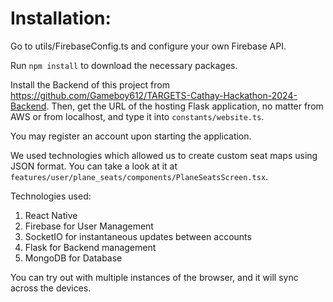 # Installation:

Go to utils/FirebaseConfig.ts and configure your own Firebase API.

Run `npm install` to download the necessary packages.

Install the Backend of this project from https://github.com/Gameboy612/TARGETS-Cathay-Hackathon-2024-Backend. Then, get the URL of the hosting Flask application, no matter from AWS or from localhost, and type it into `constants/website.ts`.

You may register an account upon starting the application.

We used technologies which allowed us to create custom seat maps using JSON format. You can take a look at it at 
`features/user/plane_seats/components/PlaneSeatsScreen.tsx`.

Technologies used:
1. React Native
2. Firebase for User Management
3. SocketIO for instantaneous updates between accounts
4. Flask for Backend management
5. MongoDB for Database

You can try out with multiple instances of the browser, and it will sync across the devices.